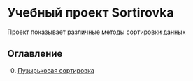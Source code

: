 # Учебный проект Sortirovka
Проект показывает различные методы сортировки данных

## Оглавление

0. [Пузырьковая сортировка](#https://github.com/Foneom/Sortirovka/blob/master/src/main/java/com/example/bubble_sort/ArrayBubble.java)
